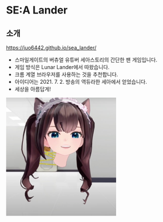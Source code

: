 # SE:A Lander

## 소개

https://juo6442.github.io/sea_lander/

- 스마일게이트의 버츄얼 유튜버 세아스토리의 간단한 팬 게임입니다.
- 게임 방식은 Lunar Lander에서 따왔습니다.
- 크롬 계열 브라우저를 사용하는 것을 추천합니다.
- 아이디어는 2021. 7. 2. 방송의 역듀라한 세아에서 얻었습니다.
- 세상을 아름답게!

<img src="docs/beheaded_sea.png" width="300px" alt="Beheaded SE:A" />
